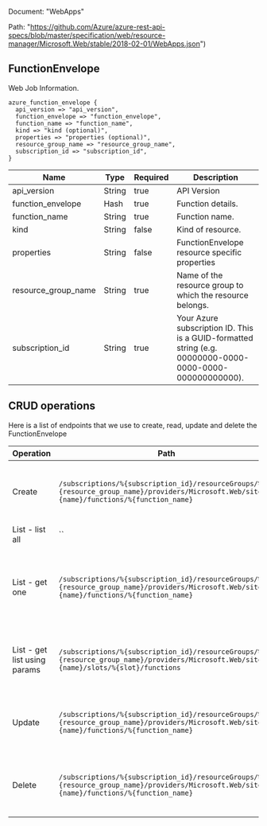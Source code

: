 Document: "WebApps"


Path: "https://github.com/Azure/azure-rest-api-specs/blob/master/specification/web/resource-manager/Microsoft.Web/stable/2018-02-01/WebApps.json")

## FunctionEnvelope

Web Job Information.

```puppet
azure_function_envelope {
  api_version => "api_version",
  function_envelope => "function_envelope",
  function_name => "function_name",
  kind => "kind (optional)",
  properties => "properties (optional)",
  resource_group_name => "resource_group_name",
  subscription_id => "subscription_id",
}
```

| Name        | Type           | Required       | Description       |
| ------------- | ------------- | ------------- | ------------- |
|api_version | String | true | API Version |
|function_envelope | Hash | true | Function details. |
|function_name | String | true | Function name. |
|kind | String | false | Kind of resource. |
|properties | String | false | FunctionEnvelope resource specific properties |
|resource_group_name | String | true | Name of the resource group to which the resource belongs. |
|subscription_id | String | true | Your Azure subscription ID. This is a GUID-formatted string (e.g. 00000000-0000-0000-0000-000000000000). |



## CRUD operations

Here is a list of endpoints that we use to create, read, update and delete the FunctionEnvelope

| Operation | Path | Verb | Description | OperationID |
| ------------- | ------------- | ------------- | ------------- | ------------- |
|Create|`/subscriptions/%{subscription_id}/resourceGroups/%{resource_group_name}/providers/Microsoft.Web/sites/%{name}/functions/%{function_name}`|Put|Create function for web site, or a deployment slot.|WebApps_CreateFunction|
|List - list all|``||||
|List - get one|`/subscriptions/%{subscription_id}/resourceGroups/%{resource_group_name}/providers/Microsoft.Web/sites/%{name}/functions/%{function_name}`|Get|Get function information by its ID for web site, or a deployment slot.|WebApps_GetFunction|
|List - get list using params|`/subscriptions/%{subscription_id}/resourceGroups/%{resource_group_name}/providers/Microsoft.Web/sites/%{name}/slots/%{slot}/functions`|Get|List the functions for a web site, or a deployment slot.|WebApps_ListInstanceFunctionsSlot|
|Update|`/subscriptions/%{subscription_id}/resourceGroups/%{resource_group_name}/providers/Microsoft.Web/sites/%{name}/functions/%{function_name}`|Put|Create function for web site, or a deployment slot.|WebApps_CreateFunction|
|Delete|`/subscriptions/%{subscription_id}/resourceGroups/%{resource_group_name}/providers/Microsoft.Web/sites/%{name}/functions/%{function_name}`|Delete|Delete a function for web site, or a deployment slot.|WebApps_DeleteFunction|
